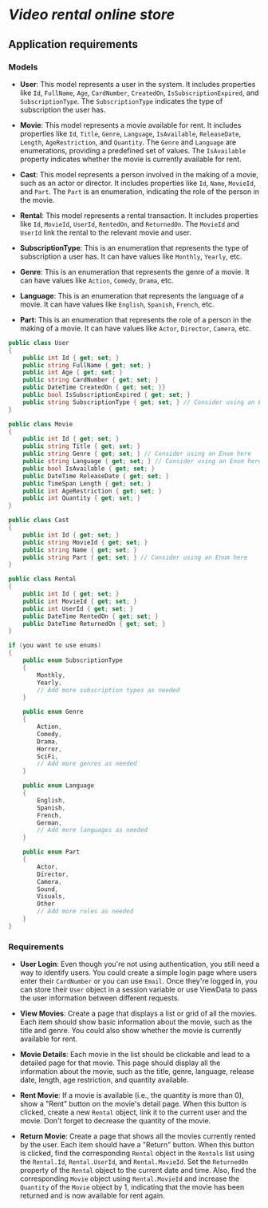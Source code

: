# ***__Video rental online store__***

## Application requirements

### Models

- **User**: This model represents a user in the system. It includes properties like `Id`, `FullName`, `Age`, `CardNumber`, `CreatedOn`, `IsSubscriptionExpired`, and `SubscriptionType`. The `SubscriptionType` indicates the type of subscription the user has.

- **Movie**: This model represents a movie available for rent. It includes properties like `Id`, `Title`, `Genre`, `Language`, `IsAvailable`, `ReleaseDate`, `Length`, `AgeRestriction`, and `Quantity`. The `Genre` and `Language` are enumerations, providing a predefined set of values. The `IsAvailable` property indicates whether the movie is currently available for rent.

- **Cast**: This model represents a person involved in the making of a movie, such as an actor or director. It includes properties like `Id`, `Name`, `MovieId`, and `Part`. The `Part` is an enumeration, indicating the role of the person in the movie.

- **Rental**: This model represents a rental transaction. It includes properties like `Id`, `MovieId`, `UserId`, `RentedOn`, and `ReturnedOn`. The `MovieId` and `UserId` link the rental to the relevant movie and user.

- **SubscriptionType**: This is an enumeration that represents the type of subscription a user has. It can have values like `Monthly`, `Yearly`, etc.

- **Genre**: This is an enumeration that represents the genre of a movie. It can have values like `Action`, `Comedy`, `Drama`, etc.

- **Language**: This is an enumeration that represents the language of a movie. It can have values like `English`, `Spanish`, `French`, etc.

- **Part**: This is an enumeration that represents the role of a person in the making of a movie. It can have values like `Actor`, `Director`, `Camera`, etc.


```csharp
public class User
{
    public int Id { get; set; }
    public string FullName { get; set; }
    public int Age { get; set; }
    public string CardNumber { get; set; }
    public DateTime CreatedOn { get; set; }}
    public bool IsSubscriptionExpired { get; set; }
    public string SubscriptionType { get; set; } // Consider using an Enum here
}

public class Movie
{
    public int Id { get; set; }
    public string Title { get; set; }
    public string Genre { get; set; } // Consider using an Enum here
    public string Language { get; set; } // Consider using an Enum here
    public bool IsAvailable { get; set; }
    public DateTime ReleaseDate { get; set; }
    public TimeSpan Length { get; set; }
    public int AgeRestriction { get; set; }
    public int Quantity { get; set; }
}

public class Cast
{
    public int Id { get; set; }
    public string MovieId { get; set; }
    public string Name { get; set; }
    public string Part { get; set; } // Consider using an Enum here
}

public class Rental
{
    public int Id { get; set; }
    public int MovieId { get; set; }
    public int UserId { get; set; }
    public DateTime RentedOn { get; set; }
    public DateTime ReturnedOn { get; set; }
}

if (you want to use enums) 
{
    public enum SubscriptionType
    {
        Monthly,
        Yearly,
        // Add more subscription types as needed
    }

    public enum Genre
    {
        Action,
        Comedy,
        Drama,
        Horror,
        SciFi,
        // Add more genres as needed
    }

    public enum Language
    {
        English,
        Spanish,
        French,
        German,
        // Add more languages as needed
    }

    public enum Part
    {
        Actor,
        Director,
        Camera,
        Sound,
        Visuals,
        Other
        // Add more roles as needed
    }
}
```

### Requirements 

- **User Login**: Even though you're not using authentication, you still need a way to identify users. You could create a simple login page where users enter their `CardNumber` or you can use `Email`. Once they're logged in, you can store their `User` object in a session variable or use ViewData to pass the user information between different requests.

- **View Movies**: Create a page that displays a list or grid of all the movies. Each item should show basic information about the movie, such as the title and genre. You could also show whether the movie is currently available for rent.

- **Movie Details**: Each movie in the list should be clickable and lead to a detailed page for that movie. This page should display all the information about the movie, such as the title, genre, language, release date, length, age restriction, and quantity available.

- **Rent Movie**: If a movie is available (i.e., the quantity is more than 0), show a "Rent" button on the movie's detail page. When this button is clicked, create a new `Rental` object, link it to the current user and the movie. Don't forget to decrease the quantity of the movie.

 - **Return Movie**: Create a page that shows all the movies currently rented by the user. Each item should have a "Return" button. When this button is clicked, find the corresponding `Rental` object in the `Rentals` list using the `Rental.Id`, `Rental.UserId`, and `Rental.MovieId`. Set the `ReturnedOn` property of the `Rental` object to the current date and time. Also, find the corresponding `Movie` object using `Rental.MovieId` and increase the `Quantity` of the `Movie` object by 1, indicating that the movie has been returned and is now available for rent again.
